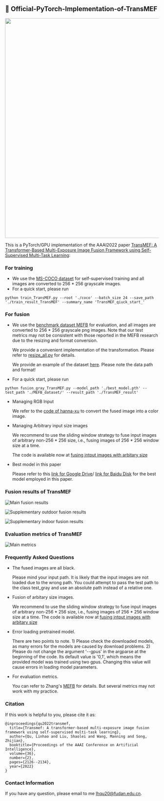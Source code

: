 ## 🌟 Official-PyTorch-Implementation-of-TransMEF

<p align="center">
  <img src="https://github.com/miccaiif/TransMEF/blob/main/method.png" width="720">
</p>

This is a PyTorch/GPU implementation of the AAAI2022 paper [TransMEF: A Transformer-Based Multi-Exposure Image Fusion Framework using Self-Supervised Multi-Task Learning](https://arxiv.org/abs/2112.01030):

### For training
* We use the [MS-COCO dataset](https://voxel51.com/docs/fiftyone/user_guide/dataset_zoo/datasets.html#dataset-zoo-coco-2017) for self-supervised training 
and all images are converted to 256 * 256 grayscale images.
* For a quick start, please run 
```shell
python train_TransMEF.py --root './coco' --batch_size 24 --save_path './train_result_TransMEF' --summary_name 'TransMEF_qiuck_start_'
```

### For fusion
* We use the [benchmark dataset MEFB](https://github.com/xingchenzhang/MEFB) for evaluation, and all images are converted to 256 * 256 grayscale png images. Note that our test metrics may not be consistent with those reported in the MEFB research due to the resizing and format conversion.

  We provide a convenient implementation of the transformation. Please refer to [resize_all.py](https://github.com/miccaiif/TransMEF/blob/main/resize_all.py) for         details.
  
  We provide an example of the dataset [here](https://github.com/miccaiif/TransMEF/tree/main/MEFB_dataset_example). Please note the data path and format!

* For a quick start, please run 
```shell
python fusion_gray_TransMEF.py --model_path './best_model.pth' --test_path './MEFB_dataset/' --result_path './TransMEF_result' 
```
* Managing RGB Input

    We refer to the [code of hanna-xu](https://github.com/hanna-xu/utils/tree/master/fusedY2RGB) to convert the fused image into a color image.
    
* Managing Arbitrary input size images
  
    We recommend to use the sliding window strategy to fuse input images of arbitrary non-256 * 256 size, i.e., fusing images of 256 * 256 window size at a time.
    
    The code is available now at [fusing intput images with arbitary size](https://github.com/miccaiif/TransMEF/blob/main/fusion_arbitary_size_TransMEF_gray.py)
    
* Best model in this paper

    Please refer to this [link for Google Drive](https://drive.google.com/file/d/1a-i_M7i-rns9pyu-PxkOKuL3RWoza8em/view?usp=sharing)/ [link for Baidu Disk](https://pan.baidu.com/s/1PDUkL_z6DLnHa6mIQy-HPA?pwd=jcx3) for the best model employed in this paper.

### Fusion results of TransMEF

![Main fusion results](https://github.com/miccaiif/TransMEF/blob/main/main_results.png)

![Supplementary outdoor fusion results](https://github.com/miccaiif/TransMEF/blob/main/more_result.png)

![Supplementary indoor fusion results](https://github.com/miccaiif/TransMEF/blob/main/more_result_indoor.png)

### Evaluation metrics of TransMEF

![Main metrics](https://github.com/miccaiif/TransMEF/blob/main/main_metric.png)


### Frequently Asked Questions

* The fused images are all black.

  Please mind your input path. It is likely that the input images are not loaded due to the wrong path. You could attempt to pass the test path to the class test_gray and use an absolute path instead of a relative one.

* Fusion of arbitary size images.

  We recommend to use the sliding window strategy to fuse input images of arbitrary non-256 * 256 size, i.e., fusing images of 256 * 256 window size at a time. The code is available now at [fusing intput images with arbitary size](https://github.com/miccaiif/TransMEF/blob/main/fusion_arbitary_size_TransMEF_gray.py)
    
* Error loading pretrained model.

  There are two points to note. 1) Please check the downloaded models, as many errors for the models are caused by download problems. 2) Please do not change the argument '--gpus' in the argparse at the beginning of the code. Its default value is '0,1', which means the provided model was trained using two gpus. Changing this value will cause errors in loading model parameters.
  
* For evaluation metrics.

  You can refer to Zhang's [MEFB](https://github.com/xingchenzhang/MEFB) for details. But several metrics may not work with my practice.

### Citation
If this work is helpful to you, please cite it as:
```
@inproceedings{qu2022transmef,
  title={Transmef: A transformer-based multi-exposure image fusion framework using self-supervised multi-task learning},
  author={Qu, Linhao and Liu, Shaolei and Wang, Manning and Song, Zhijian},
  booktitle={Proceedings of the AAAI Conference on Artificial Intelligence},
  volume={36},
  number={2},
  pages={2126--2134},
  year={2022}
}
```

### Contact Information
If you have any question, please email to me [lhqu20@fudan.edu.cn](lhqu20@fudan.edu.cn).
